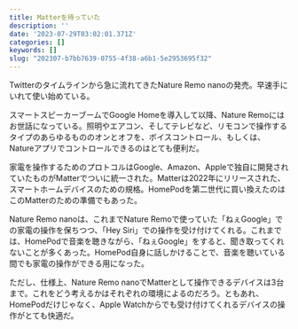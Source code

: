 ```yaml
---
title: Matterを待っていた
description: ''
date: '2023-07-29T03:02:01.371Z'
categories: []
keywords: []
slug: "202307-b7bb7639-0755-4f38-a6b1-5e2953695f32"
---
```

Twitterのタイムラインから急に流れてきたNature Remo nanoの発売。早速手にいれて使い始めている。

スマートスピーカーブームでGoogle Homeを導入して以降、Nature Remoにはお世話になっている。照明やエアコン、そしてテレビなど、リモコンで操作するタイプのあらゆるもののオンとオフを、ボイスコントロール、もしくは、Natureアプリでコントロールできるのはとても便利だ。

家電を操作するためのプロトコルはGoogle、Amazon、Appleで独自に開発されていたものがMatterでついに統一された。Matterは2022年にリリースされた、スマートホームデバイスのための規格。HomePodを第二世代に買い換えたのはこのMatterのための準備でもあった。

Nature Remo nanoは、これまでNature Remoで使っていた「ねぇGoogle」での家電の操作を保ちつつ、「Hey Siri」での操作を受け付けてくれる。これまでは、HomePodで音楽を聴きながら、「ねぇGoogle」をすると、聞き取ってくれないことが多くあった。HomePod自身に話しかけることで、音楽を聴いている間でも家電の操作ができる用になった。

ただし、仕様上、Nature Remo nanoでMatterとして操作できるデバイスは3台まで。これをどう考えるかはそれぞれの環境によるのだろう。ともあれ、HomePodだけじゃなく、Apple Watchからでも受け付けてくれるデバイスの操作がとても快適だ。